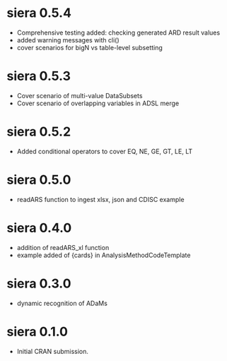 # siera 0.5.4

* Comprehensive testing added: checking generated ARD result values
* added warning messages with cli()
* cover scenarios for bigN vs table-level subsetting

# siera 0.5.3

* Cover scenario of multi-value DataSubsets
* Cover scenario of overlapping variables in ADSL merge

# siera 0.5.2

* Added conditional operators to cover EQ, NE, GE, GT, LE, LT

# siera 0.5.0

* readARS function to ingest xlsx, json and CDISC example

# siera 0.4.0

* addition of readARS_xl function
* example added of {cards} in AnalysisMethodCodeTemplate

# siera 0.3.0

* dynamic recognition of ADaMs

# siera 0.1.0

* Initial CRAN submission.
